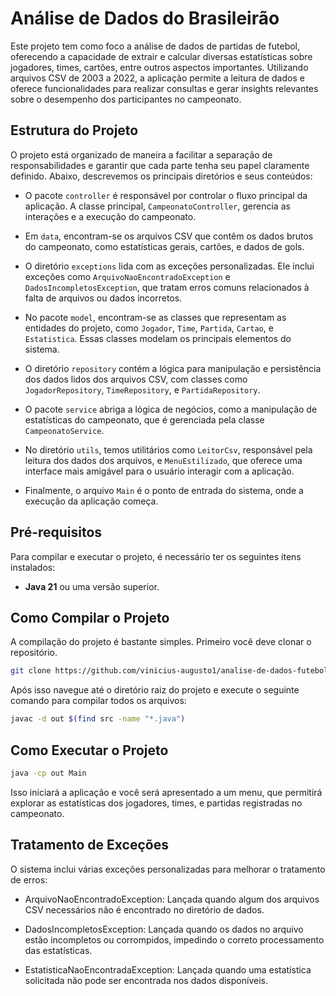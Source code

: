 # Análise de Dados do Brasileirão

Este projeto tem como foco a análise de dados de partidas de futebol, oferecendo a capacidade de extrair e calcular diversas estatísticas sobre jogadores, times, cartões, entre outros aspectos importantes. Utilizando arquivos CSV de 2003 a 2022, a aplicação permite a leitura de dados e oferece funcionalidades para realizar consultas e gerar insights relevantes sobre o desempenho dos participantes no campeonato.

## Estrutura do Projeto

O projeto está organizado de maneira a facilitar a separação de responsabilidades e garantir que cada parte tenha seu papel claramente definido. Abaixo, descrevemos os principais diretórios e seus conteúdos:

- O pacote `controller` é responsável por controlar o fluxo principal da aplicação. A classe principal, `CampeonatoController`, gerencia as interações e a execução do campeonato.

- Em `data`, encontram-se os arquivos CSV que contêm os dados brutos do campeonato, como estatísticas gerais, cartões, e dados de gols.

- O diretório `exceptions` lida com as exceções personalizadas. Ele inclui exceções como `ArquivoNaoEncontradoException` e `DadosIncompletosException`, que tratam erros comuns relacionados à falta de arquivos ou dados incorretos.

- No pacote `model`, encontram-se as classes que representam as entidades do projeto, como `Jogador`, `Time`, `Partida`, `Cartao`, e `Estatistica`. Essas classes modelam os principais elementos do sistema.

- O diretório `repository` contém a lógica para manipulação e persistência dos dados lidos dos arquivos CSV, com classes como `JogadorRepository`, `TimeRepository`, e `PartidaRepository`.

- O pacote `service` abriga a lógica de negócios, como a manipulação de estatísticas do campeonato, que é gerenciada pela classe `CampeonatoService`.

- No diretório `utils`, temos utilitários como `LeitorCsv`, responsável pela leitura dos dados dos arquivos, e `MenuEstilizado`, que oferece uma interface mais amigável para o usuário interagir com a aplicação.

- Finalmente, o arquivo `Main` é o ponto de entrada do sistema, onde a execução da aplicação começa.

## Pré-requisitos

Para compilar e executar o projeto, é necessário ter os seguintes itens instalados:

- **Java 21** ou uma versão superior.

## Como Compilar o Projeto

A compilação do projeto é bastante simples.
Primeiro você deve clonar o repositório. 
```bash
git clone https://github.com/vinicius-augusto1/analise-de-dados-futebol.git
```
Após isso navegue até o diretório raiz do projeto e execute o seguinte comando para compilar todos os arquivos:
```bash
javac -d out $(find src -name "*.java")
```

## Como Executar o Projeto
```bash
java -cp out Main
```

Isso iniciará a aplicação e você será apresentado a um menu, que permitirá explorar as estatísticas dos jogadores, times, e partidas registradas no campeonato.


## Tratamento de Exceções
O sistema inclui várias exceções personalizadas para melhorar o tratamento de erros:

- ArquivoNaoEncontradoException: Lançada quando algum dos arquivos CSV necessários não é encontrado no diretório de dados.

- DadosIncompletosException: Lançada quando os dados no arquivo estão incompletos ou corrompidos, impedindo o correto processamento das estatísticas.

- EstatisticaNaoEncontradaException: Lançada quando uma estatística solicitada não pode ser encontrada nos dados disponíveis.
